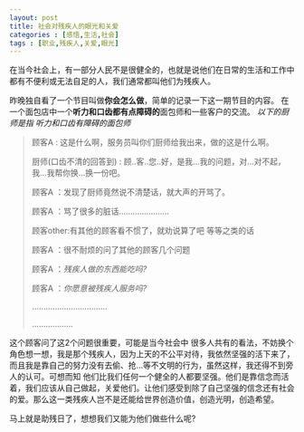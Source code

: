 ```yaml
---
layout: post
title: 社会对残疾人的眼光和关爱
categories : [感悟,生活,社会]
tags : [职业,残疾人,关爱,眼光]
---
```


  在当今社会上，有一部分人民不是很健全的，也就是说他们在日常的生活和工作中都有不便利或无法自足的人，我们通常都叫他们为残疾人。

  昨晚独自看了一个节目叫做**你会怎么做**，简单的记录一下这一期节目的内容。
  在一个面包店中一个**听力和口齿都有点障碍的**面包师和一些客户的交流。
 *以下的厨师是指 听力和口齿有障碍的面包师*
> 顾客A : 这是什么啊，服务员叫你们厨师给我出来，做的这是什么啊。 
>
> 厨师(口齿不清的回答到) : 顾..客..您..好，是我...我的问题，对...对不起， 我...我帮你换...换一份吧。
> 
> 顾客A ：发现了厨师竟然说不清楚话，就大声的开骂了。
> 
> 顾客A ：骂了很多的脏话......................
> 
> 顾客other:有其他的顾客看不惯了，就劝说算了吧 等等之类的话
> 
> 顾客A ：很不耐烦的问了其他的顾客几个问题
> 
> 顾客A ：*残疾人做的东西能吃吗?*
>
> 顾客A ：*你愿意被残疾人服务吗?*
> 
> .................................
> 
> ..................

这个顾客问了这2个问题很重要，可能是当今社会中 很多人共有的看法，不妨换个角色想一想，我是那个残疾人，因为上天的不公平对待，我依然坚强的活下来了，而且我是靠自己的努力没有去偷、抢...等不文明的行为，虽然这样，我还得不到旁人的认可。可想而知 他们比我们任何一个健全的人都要坚强。他们是靠信念而活着，我们应该从自己做起，关爱他们。让他们感受到除了自己坚强的信念还有社会的爱。那么这一类残疾人岂不是还能给世界创造价值，创造光明，创造希望。

马上就是助残日了，想想我们又能为他们做些什么呢?




   